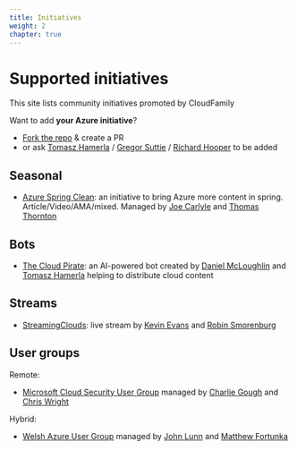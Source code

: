 ```yaml
---
title: Initiatives
weight: 2
chapter: true
---
```


# Supported initiatives

This site lists community initiatives promoted by CloudFamily

Want to add **your Azure initiative**?

- [Fork the repo](https://github.com/CloudFamily/CloudFamily/fork) & create a PR
- or ask [Tomasz Hamerla](https://twitter.com/TomaszHamerla) / [Gregor Suttie](https://twitter.com/gregor_suttie) /  [Richard Hooper](https://twitter.com/Pixel_Robots) to be added

## Seasonal

- [Azure Spring Clean](https://www.azurespringclean.com/): an initiative to bring Azure more content in spring. Article/Video/AMA/mixed. Managed by [Joe Carlyle](https://twitter.com/wedoazure) and [Thomas Thornton](https://twitter.com/tamstar1234)

## Bots

- [The Cloud Pirate](https://the.cloudpirate.net/creating-the-cloud-pirate): an AI-powered bot created by [Daniel McLoughlin](https://twitter.com/CloudDevDan) and [Tomasz Hamerla](https://twitter.com/TomaszHamerla/) helping to distribute cloud content

## Streams

- [StreamingClouds](https://streamingclouds.io): live stream by [Kevin Evans](https://twitter.com/TheKevinEvans) and [Robin Smorenburg](https://twitter.com/robinsmorenburg)

## User groups

Remote:

- [Microsoft Cloud Security User Group](https://linktr.ee/mscsug) managed by [Charlie Gough](https://twitter.com/getofmeland) and [Chris Wright](http://twitter.com/ChrisWAzure/)

Hybrid:

- [Welsh Azure User Group](https://www.meetup.com/msft-stack/) managed by [John Lunn](https://twitter.com/jonnychipz) and [Matthew Fortunka](https://twitter.com/memleek)